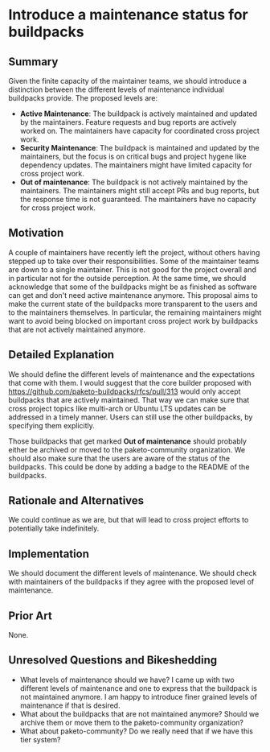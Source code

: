 # Introduce a maintenance status for buildpacks

## Summary

Given the finite capacity of the maintainer teams, we should introduce a distinction between the different levels of maintenance individual buildpacks provide.
The proposed levels are:
- **Active Maintenance**: The buildpack is actively maintained and updated by the maintainers. Feature requests and bug reports are actively worked on. The maintainers have capacity for coordinated cross project work.
- **Security Maintenance**: The buildpack is maintained and updated by the maintainers, but the focus is on critical bugs and project hygene like dependency updates. The maintainers might have limited capacity for cross project work.
- **Out of maintenance**: The buildpack is not actively maintained by the maintainers. The maintainers might still accept PRs and bug reports, but the response time is not guaranteed. The maintainers have no capacity for cross project work.

## Motivation

A couple of maintainers have recently left the project, without others having stepped up to take over their responsibilities. Some of the maintainer teams are down to a single maintainer. This is not good for the project overall and in particular not for the outside perception. At the same time, we should acknowledge that some of the buildpacks might be as finished as software can get and don't need active maintenance anymore. This proposal aims to make the current state of the buildpacks more transparent to the users and to the maintainers themselves. In particular, the remaining maintainers might want to avoid being blocked on important cross project work by buildpacks that are not actively maintained anymore.

## Detailed Explanation

We should define the different levels of maintenance and the expectations that come with them.
I would suggest that the core builder proposed with https://github.com/paketo-buildpacks/rfcs/pull/313 would only accept buildpacks that are actively maintained. That way we can make sure that cross project topics like multi-arch or Ubuntu LTS updates can be addressed in a timely manner. Users can still use the other buildpacks, by specifying them explicitly.

Those buildpacks that get marked **Out of maintenance** should probably either be archived or moved to the paketo-community organization. We should also make sure that the users are aware of the status of the buildpacks. This could be done by adding a badge to the README of the buildpacks.

## Rationale and Alternatives

We could continue as we are, but that will lead to cross project efforts to potentially take indefinitely.

## Implementation

We should document the different levels of maintenance.
We should check with maintainers of the buildpacks if they agree with the proposed level of maintenance.

## Prior Art

None.

## Unresolved Questions and Bikeshedding

- What levels of maintenance should we have? I came up with two different levels of maintenance and one to express that the buildpack is not maintained anymore. I am happy to introduce finer grained levels of maintenance if that is desired.
- What about the buildpacks that are not maintained anymore? Should we archive them or move them to the paketo-community organization?
- What about paketo-community? Do we really need that if we have this tier system? 